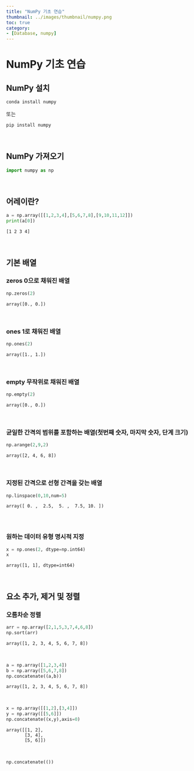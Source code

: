 ```yaml
---
title: "NumPy 기초 연습"
thumbnail: ../images/thumbnail/numpy.png
toc: true
category:
- [Database, numpy]
---
```

# NumPy 기초 연습

## NumPy 설치


```bash
conda install numpy
```

또는 

```bash
pip install numpy
```

</br>

## NumPy 가져오기


```python
import numpy as np
```

</br>

## 어레이란?


```python
a = np.array([[1,2,3,4],[5,6,7,8],[9,10,11,12]])
print(a[0])
```
```
[1 2 3 4]
```

</br>    

## 기본 배열

### zeros 0으로 채워진 배열


```python
np.zeros(2)
```




    array([0., 0.])

</br>

### ones 1로 채워진 배열


```python
np.ones(2)
```




    array([1., 1.])

</br>

### empty 무작위로 채워진 배열


```python
np.empty(2)
```




    array([0., 0.])

</br>

### 균일한 간격의 범위를 포함하는 배열(첫번째 숫자, 마지막 숫자, 단계 크기)

```python
np.arange(2,9,2) 
```




    array([2, 4, 6, 8])

</br>

### 지정된 간격으로 선형 간격을 갖는 배열

```python
np.linspace(0,10,num=5) 
```




    array([ 0. ,  2.5,  5. ,  7.5, 10. ])

###

</br>

### 원하는 데이터 유형 명시적 지정

```python
x = np.ones(2, dtype=np.int64) 
x
```




    array([1, 1], dtype=int64)

</br>

## 요소 추가, 제거 및 정렬



### 오름차순 정렬

```python
arr = np.array([2,1,5,3,7,4,6,8]) 
np.sort(arr) 
```




    array([1, 2, 3, 4, 5, 6, 7, 8])


</br>

```python
a = np.array([1,2,3,4])
b = np.array([5,6,7,8])
np.concatenate((a,b))
```




    array([1, 2, 3, 4, 5, 6, 7, 8])

</br>

```python
x = np.array([[1,2],[3,4]])
y = np.array([[5,6]])
np.concatenate((x,y),axis=0)
```




    array([[1, 2],
           [3, 4],
           [5, 6]])


</br>

```python
np.concatenate(())
```
